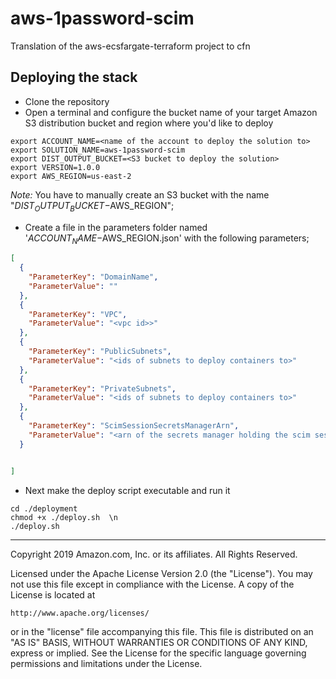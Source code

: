 # aws-1password-scim
Translation of the aws-ecsfargate-terraform project to cfn

## Deploying the stack
* Clone the repository
* Open a terminal and configure the bucket name of your target Amazon S3 distribution bucket and region where you'd like to deploy
```
export ACCOUNT_NAME=<name of the account to deploy the solution to>
export SOLUTION_NAME=aws-1password-scim
export DIST_OUTPUT_BUCKET=<S3 bucket to deploy the solution>
export VERSION=1.0.0
export AWS_REGION=us-east-2
```
_Note:_ You have to manually create an S3 bucket with the name "$DIST_OUTPUT_BUCKET-$AWS_REGION"; 

* Create a file in the parameters folder named '$ACCOUNT_NAME-$AWS_REGION.json' with the following parameters;

```json
[
  {
    "ParameterKey": "DomainName",
    "ParameterValue": ""
  },
  {
    "ParameterKey": "VPC",
    "ParameterValue": "<vpc id>>"
  },
  {
    "ParameterKey": "PublicSubnets",
    "ParameterValue": "<ids of subnets to deploy containers to>"
  },
  {
    "ParameterKey": "PrivateSubnets",
    "ParameterValue": "<ids of subnets to deploy containers to>"
  },
  {
    "ParameterKey": "ScimSessionSecretsManagerArn",
    "ParameterValue": "<arn of the secrets manager holding the scim session value>"
  }


]

```

* Next make the deploy script executable and run it
```
cd ./deployment
chmod +x ./deploy.sh  \n
./deploy.sh
```
---


Copyright 2019 Amazon.com, Inc. or its affiliates. All Rights Reserved.

Licensed under the Apache License Version 2.0 (the "License"). You may not use this file except in compliance with the License. A copy of the License is located at

    http://www.apache.org/licenses/

or in the "license" file accompanying this file. This file is distributed on an "AS IS" BASIS, WITHOUT WARRANTIES OR CONDITIONS OF ANY KIND, express or implied. See the License for the specific language governing permissions and limitations under the License.
